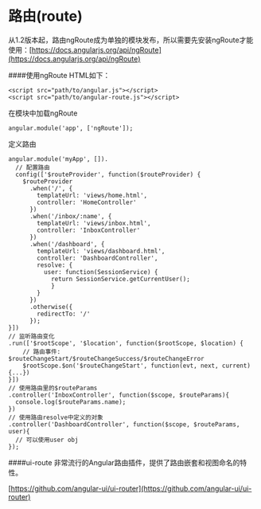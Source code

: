 # 路由(route)

从1.2版本起，路由ngRoute成为单独的模块发布，所以需要先安装ngRoute才能使用：[https://docs.angularjs.org/api/ngRoute](https://docs.angularjs.org/api/ngRoute)

####使用ngRoute 
HTML如下：

    <script src="path/to/angular.js"></script>
    <script src="path/to/angular-route.js"></script>
    
在模块中加载ngRoute

    angular.module('app', ['ngRoute']);
    
定义路由

    angular.module('myApp', []).
      // 配置路由
      config(['$routeProvider', function($routeProvider) {
        $routeProvider
          .when('/', {
            templateUrl: 'views/home.html',
            controller: 'HomeController'
          })
          .when('/inbox/:name', {
            templateUrl: 'views/inbox.html',
            controller: 'InboxController'
          })
          .when('/dashboard', {
            templateUrl: 'views/dashboard.html',
            controller: 'DashboardController',
            resolve: {
              user: function(SessionService) {
                return SessionService.getCurrentUser();
                }
            }
          })
          .otherwise({
            redirectTo: '/'
          });
    }])
    // 监听路由变化
    .run(['$rootScope', '$location', function($rootScope, $location) {
        // 路由事件: $routeChangeStart/$routeChangeSuccess/$routeChangeError
        $rootScope.$on('$routeChangeStart', function(evt, next, current) {...})
    }])
    // 使用路由里的$routeParams
    .controller('InboxController', function($scope, $routeParams){
      console.log($routeParams.name);
    })
    // 使用路由resolve中定义的对象
    .controller('DashboardController', function($scope, $routeParams, user){
      // 可以使用user obj
    });
    
####ui-route
非常流行的Angular路由插件，提供了路由嵌套和视图命名的特性。

[https://github.com/angular-ui/ui-router](https://github.com/angular-ui/ui-router)